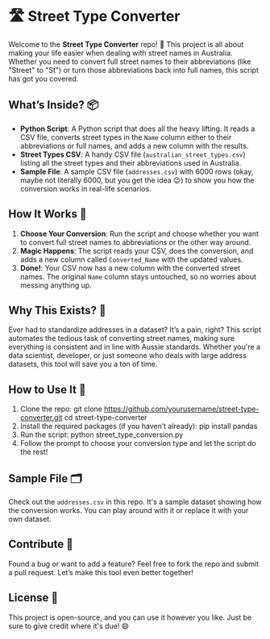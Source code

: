# 🛣️ Street Type Converter

Welcome to the **Street Type Converter** repo! 🎉 This project is all about making your life easier when dealing with street names in Australia. Whether you need to convert full street names to their abbreviations (like "Street" to "St") or turn those abbreviations back into full names, this script has got you covered.

## What’s Inside? 📦

- **Python Script**: A Python script that does all the heavy lifting. It reads a CSV file, converts street types in the `Name` column either to their abbreviations or full names, and adds a new column with the results.
- **Street Types CSV**: A handy CSV file (`australian_street_types.csv`) listing all the street types and their abbreviations used in Australia.
- **Sample File**: A sample CSV file (`addresses.csv`) with 6000 rows (okay, maybe not literally 6000, but you get the idea 😉) to show you how the conversion works in real-life scenarios.

## How It Works 🔧

1. **Choose Your Conversion**: Run the script and choose whether you want to convert full street names to abbreviations or the other way around.
2. **Magic Happens**: The script reads your CSV, does the conversion, and adds a new column called `Converted_Name` with the updated values.
3. **Done!**: Your CSV now has a new column with the converted street names. The original `Name` column stays untouched, so no worries about messing anything up.

## Why This Exists? 🤔

Ever had to standardize addresses in a dataset? It’s a pain, right? This script automates the tedious task of converting street names, making sure everything is consistent and in line with Aussie standards. Whether you're a data scientist, developer, or just someone who deals with large address datasets, this tool will save you a ton of time.

## How to Use It 🚀

1. Clone the repo: git clone https://github.com/yourusername/street-type-converter.git cd street-type-converter
2. Install the required packages (if you haven’t already): pip install pandas
3. Run the script: python street_type_conversion.py
4. Follow the prompt to choose your conversion type and let the script do the rest!

## Sample File 🗂️

Check out the `addresses.csv` in this repo. It's a sample dataset showing how the conversion works. You can play around with it or replace it with your own dataset.

## Contribute 🤝

Found a bug or want to add a feature? Feel free to fork the repo and submit a pull request. Let’s make this tool even better together!

## License 📄

This project is open-source, and you can use it however you like. Just be sure to give credit where it's due! 😄

